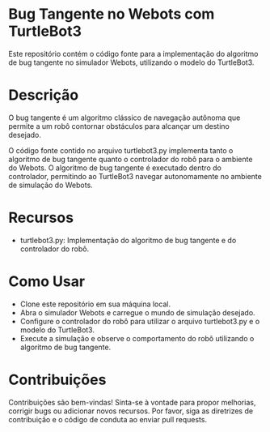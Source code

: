 # Bug Tangente no Webots com TurtleBot3

Este repositório contém o código fonte para a implementação do algoritmo de bug tangente no simulador Webots, utilizando o modelo do TurtleBot3.

# Descrição

O bug tangente é um algoritmo clássico de navegação autônoma que permite a um robô contornar obstáculos para alcançar um destino desejado.

O código fonte contido no arquivo turtlebot3.py implementa tanto o algoritmo de bug tangente quanto o controlador do robô para o ambiente do Webots. O algoritmo de bug tangente é executado dentro do controlador, permitindo ao TurtleBot3 navegar autonomamente no ambiente de simulação do Webots.

# Recursos

- turtlebot3.py: Implementação do algoritmo de bug tangente e do controlador do robô.

# Como Usar

- Clone este repositório em sua máquina local.
- Abra o simulador Webots e carregue o mundo de simulação desejado.
- Configure o controlador do robô para utilizar o arquivo turtlebot3.py e o modelo do TurtleBot3.
- Execute a simulação e observe o comportamento do robô utilizando o algoritmo de bug tangente.

# Contribuições

Contribuições são bem-vindas! Sinta-se à vontade para propor melhorias, corrigir bugs ou adicionar novos recursos. Por favor, siga as diretrizes de contribuição e o código de conduta ao enviar pull requests.